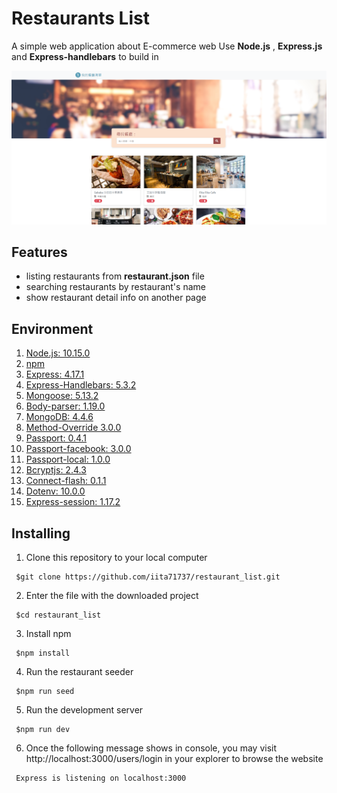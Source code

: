 # Restaurants List
A simple web application about E-commerce web 
Use **Node.js** , **Express.js** and **Express-handlebars** to build in

![Demo](https://github.com/iita71737/restaurant_list/blob/master/public/image/demo.PNG)

## Features
- listing restaurants from **restaurant.json** file
- searching restaurants by restaurant's name
- show restaurant detail info on another page

## Environment
1.  [Node.js: 10.15.0](https://nodejs.org/en/)
2.  [npm](https://www.npmjs.com/get-npm)
3.  [Express: 4.17.1](https://www.npmjs.com/package/express) 
4.  [Express-Handlebars: 5.3.2](https://www.npmjs.com/package/express-handlebars)
5.  [Mongoose: 5.13.2](https://www.npmjs.com/package/mongoose)
6.  [Body-parser: 1.19.0](https://www.npmjs.com/package/body-parser)
7.  [MongoDB: 4.4.6](https://www.mongodb.com/download-center/community)
8.  [Method-Override 3.0.0](https://www.npmjs.com/package/method-override)
9.  [Passport: 0.4.1](http://www.passportjs.org/)
10. [Passport-facebook: 3.0.0](https://www.npmjs.com/package/passport-facebook)
11. [Passport-local: 1.0.0](https://www.npmjs.com/package/passport-local)
12. [Bcryptjs: 2.4.3](https://www.npmjs.com/package/bcryptjs)
13. [Connect-flash: 0.1.1](https://www.npmjs.com/package/connect-flash)
14. [Dotenv: 10.0.0](https://www.npmjs.com/package/dotenv)
15. [Express-session: 1.17.2](https://www.npmjs.com/package/express-session)

## Installing
1. Clone this repository to your local computer
```
 $git clone https://github.com/iita71737/restaurant_list.git
```
2. Enter the file with the downloaded project
```
 $cd restaurant_list
```
3. Install npm
```
 $npm install
```
4. Run the restaurant seeder
```
 $npm run seed
```
5. Run the development server
```
 $npm run dev
```
6. Once the following message shows in console, you may visit http://localhost:3000/users/login in your explorer to browse the website
```
 Express is listening on localhost:3000
```